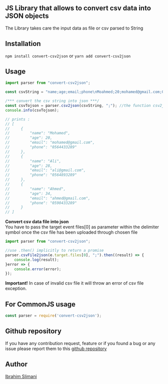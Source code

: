 ## JS Library that allows to convert csv data into JSON objects
The Library takes care the input data as file or csv parsed to String

## Installation
`npm install convert-csv2json` or `yarn add convert-csv2json`

## Usage
```javascript
import parser from "convert-csv2json";

const csvString = "name;age;email;phone\nMoahmed;20;mohamed@gmail.com;0564433289\nAli;28;ali@gmail.com;0564893289\nAhmed;34;ahmed@gmail.com;0590433289";

/*** convert the csv string into json ***/
const csvTojson = parser.csv2json(csvString, ";"); //the function csv2json needs two input parameters csv in String format and the delimiter symbol
console.info(csvTojson);

// prints :
// [
//     {
//         "name": "Mohamed",
//         "age": 20,
//         "email": "mohamed@gmail.com",
//         "phone": "0564433289"
//     },
//     {
//         "name": "Ali",
//         "age": 28,
//         "email": "ali@gmail.com",
//         "phone": "0564893289"
//     },
//     {
//         "name": "Ahmed",
//         "age": 34,
//         "email": "ahmed@gmail.com",
//         "phone": "0590433289"
//     }
// ]
```

**Convert csv data file into json**<br/>
You have to pass the target event files[0] as parameter within the delimiter symbol once the csv file has been uploaded through chosen file
```javascript
import parser from "convert-csv2json";

//use .then() implicitly to return a promise 
parser.csvFile2json(e.target.files[0], ";").then((result) => {
    console.log(result);
}error => {
    console.error(error);
});
```
**Important!** In case of invalid csv file it will throw an error of csv file exception.<br/>

## For CommonJS usage
```javascript
const parser = require('convert-csv2json');
```

## Github repository
If you have any contribution request, feature or if you found a bug or any issue please report them to this [github repository](https://github.com/slimani-ibrahim/csv2json.git)

## Author
[Ibrahim Slimani](https://slimani-ibrahim.github.io/profile)